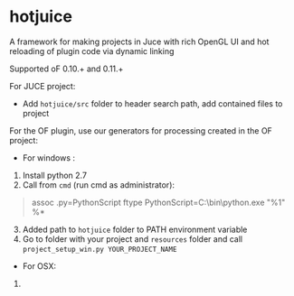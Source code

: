 
# hotjuice
A framework for making projects in Juce with rich OpenGL UI and hot reloading of plugin code via dynamic linking

Supported oF 0.10.+ and 0.11.+

For JUCE project:
 - Add `hotjuice/src` folder to header search path, add contained files to project

For the OF plugin, use our generators for processing created in the OF project:
- For windows :
1. Install python 2.7
2. Call from `cmd` (run cmd as administrator):
> assoc .py=PythonScript
> ftype PythonScript=C:\bin\python.exe "%1" %*
3. Added path to `hotjuice` folder to PATH environment variable 
4. Go to folder with your project and `resources` folder and call `project_setup_win.py YOUR_PROJECT_NAME`

- For OSX:
1. 
